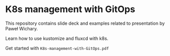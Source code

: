 # K8s management with GitOps

This repository contains slide deck and examples related to presentation by Paweł Wichary.

Learn how to use kustomize and fluxcd with k8s.

Get started with `K8s-management-with-GitOps.pdf`